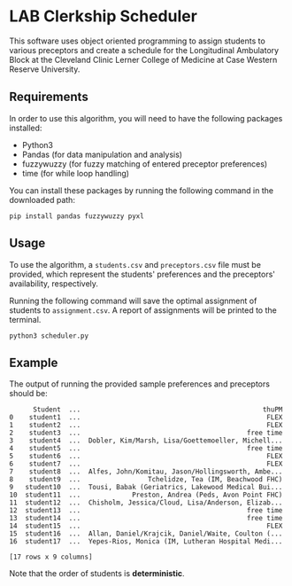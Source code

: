 # LAB Clerkship Scheduler

This software uses object oriented programming to assign students to various preceptors and create a schedule for the Longitudinal Ambulatory Block at the Cleveland Clinic Lerner College of Medicine at Case Western Reserve University.

## Requirements

In order to use this algorithm, you will need to have the following packages installed:

* Python3 
* Pandas (for data manipulation and analysis)
* fuzzywuzzy (for fuzzy matching of entered preceptor preferences)
* time (for while loop handling)

You can install these packages by running the following command in the downloaded path:
```
pip install pandas fuzzywuzzy pyxl
```

## Usage

To use the algorithm, a `students.csv` and `preceptors.csv` file must be provided, which represent the students' preferences and the preceptors' availability, respectively. 

Running the following command will save the optimal assignment of students to `assignment.csv`. A report of assignments will be printed to the terminal.

```
python3 scheduler.py
```

## Example

The output of running the provided sample preferences and preceptors should be:
```
      Student  ...                                              thuPM
0    student1  ...                                               FLEX
1    student2  ...                                               FLEX
2    student3  ...                                          free time
3    student4  ...  Dobler, Kim/Marsh, Lisa/Goettemoeller, Michell...
4    student5  ...                                          free time
5    student6  ...                                               FLEX
6    student7  ...                                               FLEX
7    student8  ...  Alfes, John/Komitau, Jason/Hollingsworth, Ambe...
8    student9  ...                 Tchelidze, Tea (IM, Beachwood FHC)
9   student10  ...  Tousi, Babak (Geriatrics, Lakewood Medical Bui...
10  student11  ...             Preston, Andrea (Peds, Avon Point FHC)
11  student12  ...  Chisholm, Jessica/Cloud, Lisa/Anderson, Elizab...
12  student13  ...                                          free time
13  student14  ...                                          free time
14  student15  ...                                               FLEX
15  student16  ...  Allan, Daniel/Krajcik, Daniel/Waite, Coulton (...
16  student17  ...  Yepes-Rios, Monica (IM, Lutheran Hospital Medi...

[17 rows x 9 columns]
```
Note that the order of students is **deterministic**. 